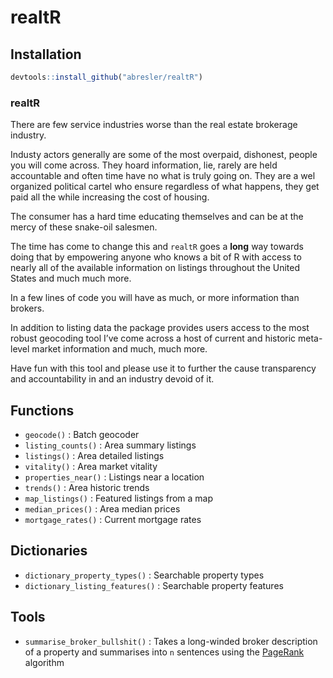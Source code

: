 realtR
================

## Installation

``` r
devtools::install_github("abresler/realtR")
```

### realtR

There are few service industries worse than the real estate brokerage
industry.

Industy actors generally are some of the most overpaid, dishonest,
people you will come across. They hoard information, lie, rarely are
held accountable and often time have no what is truly going on. They are
a wel organized political cartel who ensure regardless of what happens,
they get paid all the while increasing the cost of housing.

The consumer has a hard time educating themselves and can be at the
mercy of these snake-oil salesmen.

The time has come to change this and `realtR` goes a **long** way
towards doing that by empowering anyone who knows a bit of R with access
to nearly all of the available information on listings throughout the
United States and much much more.

In a few lines of code you will have as much, or more information than
brokers.

In addition to listing data the package provides users access to the
most robust geocoding tool I’ve come across a host of current and
historic meta-level market information and much, much more.

Have fun with this tool and please use it to further the cause
transparency and accountability in and an industry devoid of it.

## Functions

  - `geocode()` : Batch geocoder
  - `listing_counts()` : Area summary listings
  - `listings()` : Area detailed listings
  - `vitality()` : Area market vitality
  - `properties_near()` : Listings near a location
  - `trends()` : Area historic trends
  - `map_listings()` : Featured listings from a map
  - `median_prices()` : Area median prices
  - `mortgage_rates()` : Current mortgage rates

## Dictionaries

  - `dictionary_property_types()` : Searchable property types
  - `dictionary_listing_features()` : Searchable property features

## Tools

  - `summarise_broker_bullshit()` : Takes a long-winded broker
    description of a property and summarises into `n` sentences using
    the [PageRank](https://en.wikipedia.org/wiki/PageRank) algorithm
